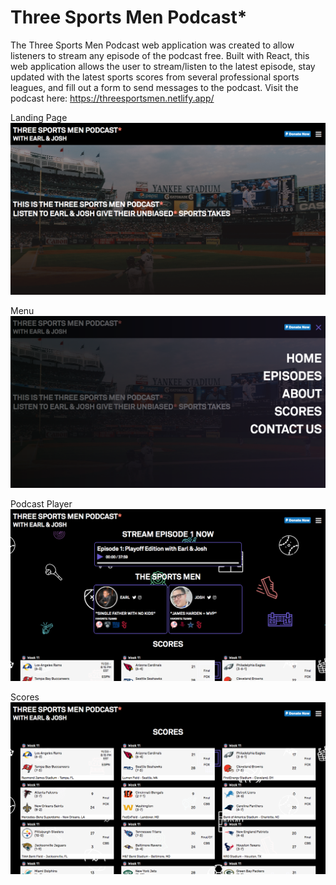 # Three Sports Men Podcast* 

The Three Sports Men Podcast web application was created to allow listeners to stream any episode of the podcast free. Built with React, this web application allows the user to stream/listen to the latest episode, stay updated with the latest sports scores from several professional sports leagues, and fill out a form to send messages to the podcast. 
Visit the podcast here: https://threesportsmen.netlify.app/

Landing Page
![Landing Page](./images/landing.png) 

Menu
![Menu](./images/menu.png)

Podcast Player
![Stream](./images/stream.png)

Scores
![Scores](./images/scores.png)

